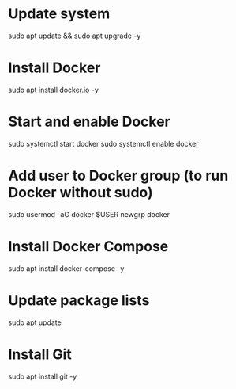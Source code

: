 # Update system
sudo apt update && sudo apt upgrade -y

# Install Docker
sudo apt install docker.io -y

# Start and enable Docker
sudo systemctl start docker
sudo systemctl enable docker

# Add user to Docker group (to run Docker without sudo)
sudo usermod -aG docker $USER
newgrp docker

# Install Docker Compose
sudo apt install docker-compose -y

# Update package lists
sudo apt update 

# Install Git
sudo apt install git -y

